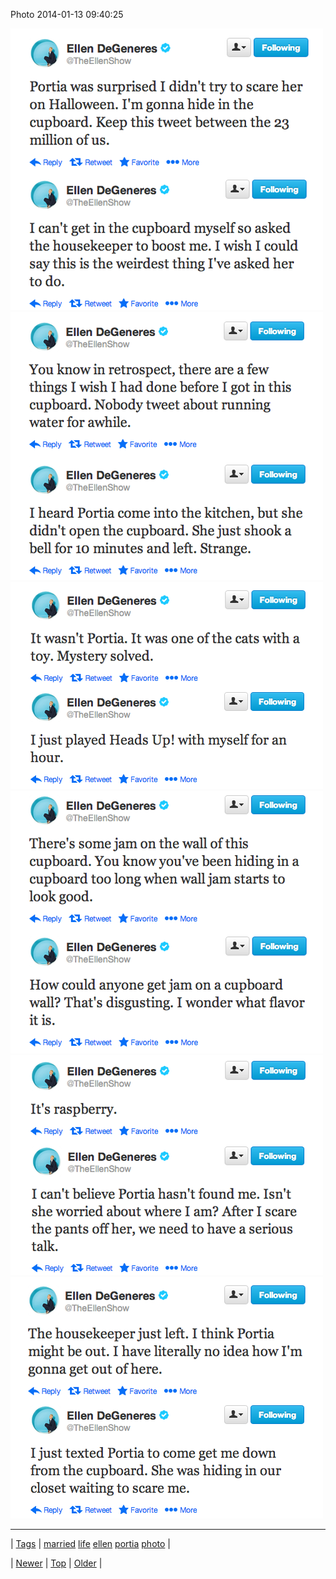 <!--
title: Photo 2014-01-13 09
date: 2020-06-28T15:27:00.247Z
tags: married, life, ellen, portia, photo
-->


Photo 2014-01-13 09:40:25

![](73193646482-0.png)
![](73193646482-1.png)
![](73193646482-2.png)
![](73193646482-3.png)
![](73193646482-4.png)
![](73193646482-5.png)

<!--BOTTOM-POST-NAVIGATION-->
---

| [Tags](tags.md) | [married](tag-married.md) [life](tag-life.md) [ellen](tag-ellen.md) [portia](tag-portia.md) [photo](tag-photo.md) |

| [Newer](73187904853.md) | [Top](index.md) | [Older](73198634490.md) |